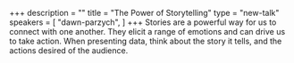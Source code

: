 +++
description = ""
title = "The Power of Storytelling"
type = "new-talk"
speakers = [
        "dawn-parzych",
]
+++
Stories are a powerful way for us to connect with one another. They elicit a
range of emotions and can drive us to take action. When presenting data, think
about the story it tells, and the actions desired of the audience.